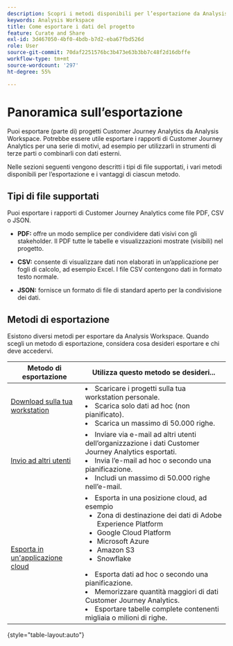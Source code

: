 ```yaml
---
description: Scopri i metodi disponibili per l’esportazione da Analysis Workspace.
keywords: Analysis Workspace
title: Come esportare i dati del progetto
feature: Curate and Share
exl-id: 3d467050-4bf0-4bdb-b7d2-eba67fbd526d
role: User
source-git-commit: 70daf2251576bc3b473e63b3bb7c48f2d16dbffe
workflow-type: tm+mt
source-wordcount: '297'
ht-degree: 55%

---
```


# Panoramica sull’esportazione

Puoi esportare (parte di) progetti Customer Journey Analytics da Analysis Workspace. Potrebbe essere utile esportare i rapporti di Customer Journey Analytics per una serie di motivi, ad esempio per utilizzarli in strumenti di terze parti o combinarli con dati esterni.

Nelle sezioni seguenti vengono descritti i tipi di file supportati, i vari metodi disponibili per l’esportazione e i vantaggi di ciascun metodo.

## Tipi di file supportati

Puoi esportare i rapporti di Customer Journey Analytics come file PDF, CSV o JSON.

* **PDF:** offre un modo semplice per condividere dati visivi con gli stakeholder. Il PDF tutte le tabelle e visualizzazioni mostrate (visibili) nel progetto.

* **CSV:** consente di visualizzare dati non elaborati in un’applicazione per fogli di calcolo, ad esempio Excel. I file CSV contengono dati in formato testo normale.

* **JSON:** fornisce un formato di file di standard aperto per la condivisione dei dati.

## Metodi di esportazione

Esistono diversi metodi per esportare da Analysis Workspace. Quando scegli un metodo di esportazione, considera cosa desideri esportare e chi deve accedervi.

| Metodo di esportazione | Utilizza questo metodo se desideri... |
|---------|----------|
| [Download sulla tua workstation](/help/analysis-workspace/export/download-send.md) | <li>Scaricare i progetti sulla tua workstation personale.</li><li>Scarica solo dati ad hoc (non pianificato).</li> <li>Scarica un massimo di 50.000 righe.</li> <!--true? Are there 2 different options to download to your workstation?--> <!-- is this emailing it? --> |
| [Invio ad altri utenti](/help/analysis-workspace/curate-share/t-schedule-report.md) | <li>Inviare via e-mail ad altri utenti dell’organizzazione i dati Customer Journey Analytics esportati.</li><li>Invia l’e-mail ad hoc o secondo una pianificazione.</li> <li>Includi un massimo di 50.000 righe nell’e-mail.</li> <!--true?--> |
| [Esporta in un&#39;applicazione cloud](/help/analysis-workspace/export/export-cloud.md) | <li>Esporta in una posizione cloud, ad esempio <ul><li>Zona di destinazione dei dati di Adobe Experience Platform</li><li>Google Cloud Platform</li><li>Microsoft Azure</li><li>Amazon S3</li><li>Snowflake</li></ul></li><li>Esporta dati ad hoc o secondo una pianificazione.</li><li>Memorizzare quantità maggiori di dati Customer Journey Analytics.</li><li>Esportare tabelle complete contenenti migliaia o milioni di righe.<!-- What other things? Wiki talks about things that aren't even possible in Data Warehouse. What are they? --> </li> |

{style="table-layout:auto"}
